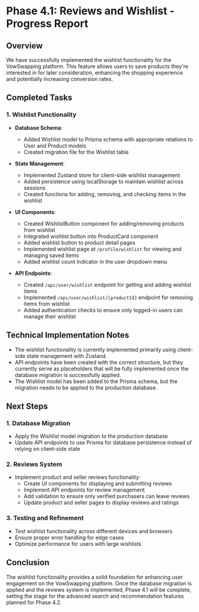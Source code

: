 # Phase 4.1: Reviews and Wishlist - Progress Report

## Overview

We have successfully implemented the wishlist functionality for the VowSwapping platform. This feature allows users to save products they're interested in for later consideration, enhancing the shopping experience and potentially increasing conversion rates.

## Completed Tasks

### 1. Wishlist Functionality

- **Database Schema**:
  - Added Wishlist model to Prisma schema with appropriate relations to User and Product models
  - Created migration file for the Wishlist table

- **State Management**:
  - Implemented Zustand store for client-side wishlist management
  - Added persistence using localStorage to maintain wishlist across sessions
  - Created functions for adding, removing, and checking items in the wishlist

- **UI Components**:
  - Created WishlistButton component for adding/removing products from wishlist
  - Integrated wishlist button into ProductCard component
  - Added wishlist button to product detail pages
  - Implemented wishlist page at `/profile/wishlist` for viewing and managing saved items
  - Added wishlist count indicator in the user dropdown menu

- **API Endpoints**:
  - Created `/api/user/wishlist` endpoint for getting and adding wishlist items
  - Implemented `/api/user/wishlist/[productId]` endpoint for removing items from wishlist
  - Added authentication checks to ensure only logged-in users can manage their wishlist

## Technical Implementation Notes

- The wishlist functionality is currently implemented primarily using client-side state management with Zustand.
- API endpoints have been created with the correct structure, but they currently serve as placeholders that will be fully implemented once the database migration is successfully applied.
- The Wishlist model has been added to the Prisma schema, but the migration needs to be applied to the production database.

## Next Steps

### 1. Database Migration

- Apply the Wishlist model migration to the production database
- Update API endpoints to use Prisma for database persistence instead of relying on client-side state

### 2. Reviews System

- Implement product and seller reviews functionality:
  - Create UI components for displaying and submitting reviews
  - Implement API endpoints for review management
  - Add validation to ensure only verified purchasers can leave reviews
  - Update product and seller pages to display reviews and ratings

### 3. Testing and Refinement

- Test wishlist functionality across different devices and browsers
- Ensure proper error handling for edge cases
- Optimize performance for users with large wishlists

## Conclusion

The wishlist functionality provides a solid foundation for enhancing user engagement on the VowSwapping platform. Once the database migration is applied and the reviews system is implemented, Phase 4.1 will be complete, setting the stage for the advanced search and recommendation features planned for Phase 4.2.
